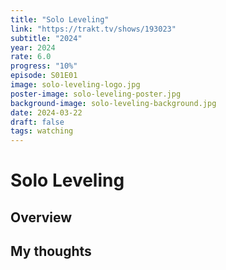 ```yaml
---
title: "Solo Leveling"
link: "https://trakt.tv/shows/193023"
subtitle: "2024"
year: 2024
rate: 6.0
progress: "10%"
episode: S01E01
image: solo-leveling-logo.jpg
poster-image: solo-leveling-poster.jpg
background-image: solo-leveling-background.jpg
date: 2024-03-22
draft: false
tags: watching
---
```


# Solo Leveling

## Overview



## My thoughts
